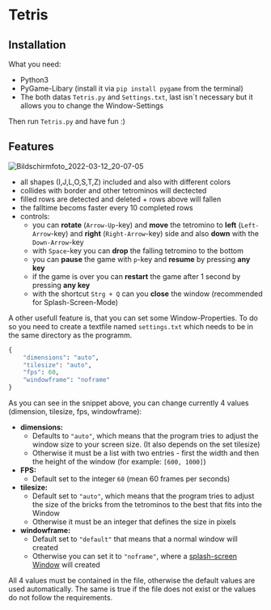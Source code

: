 # Tetris

## Installation

What you need:  

- Python3  
- PyGame-Libary (install it via `pip install pygame` from the terminal)  
- The both datas `Tetris.py` and `Settings.txt`, last isn´t necessary but it allows you to change the Window-Settings

Then run `Tetris.py` and have fun :)

## Features

![Bildschirmfoto_2022-03-12_20-07-05](https://user-images.githubusercontent.com/98593245/158031498-ca1a6a07-a166-47f1-8f3f-c2f9c8e9b5e2.png)

- all shapes (I,J,L,O,S,T,Z) included and also with different colors
- collides with border and other tetrominos will dectected
- filled rows are detected and deleted + rows above will fallen
- the falltime becoms faster every 10 completed rows
- controls:
    * you can **rotate** (`Arrow-Up`-key) and **move** the tetromino to **left** (`Left-Arrow`-key) and **right** (`Right-Arrow`-key) side and also **down** with the `Down-Arrow`-key
    * with `Space`-key you can **drop** the falling tetromino to the bottom
    * you can **pause** the game with `p`-key and **resume** by pressing **any key**
    * if the game is over you can **restart** the game after 1 second by pressing **any key**
    * with the shortcut `Strg + Q` can you **close** the window (recommended for Splash-Screen-Mode)

A other usefull feature is, that you can set some Window-Properties. To do so you need to create a textfile named `settings.txt` which needs to be in the same directory as the programm.

```python
{
    "dimensions": "auto",
    "tilesize": "auto",
    "fps": 60,
    "windowframe": "noframe"
}
```

As you can see in the snippet above, you can change currently 4 values (dimension, tilesize, fps, windowframe):  

- **dimensions:**
    * Defaults to `"auto"`, which means that the program tries to adjust the window size to your screen size. (It also depends on the set tilesize)
    * Otherwise it must be a list with two entries - first the width and then the height of the window (for example: `[600, 1000]`)
- **FPS:**
    * Default set to the integer `60` (mean 60 frames per seconds)
- **tilesize:**
    * Default set to `"auto"`, which means that the program tries to adjust the size of the bricks from the tetrominos to the best that fits into the Window
    * Otherwise it must be an integer that defines the size in pixels
- **windowframe:**
    * Default set to `"default"` that means that a normal window will created
    * Otherwise you can set it to `"noframe"`, where a [splash-screen Window](https://en.wikipedia.org/wiki/Splash_screen) will created

All 4 values must be contained in the file, otherwise the default values are used automatically. The same is true if the file does not exist or the values do not follow the requirements.
